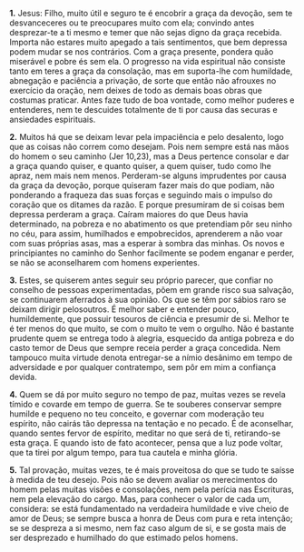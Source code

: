 **1.** Jesus: Filho, muito útil e seguro te é encobrir a graça da devoção, sem te desvanceceres ou te preocupares muito com ela; convindo antes desprezar-te a ti mesmo e temer que não sejas digno da graça recebida. Importa não estares muito apegado a tais sentimentos, que bem depressa podem mudar se nos contrários. Com a graça presente, pondera quão miserável e pobre és sem ela. O progresso na vida espiritual não consiste tanto em teres a graça da consolação, mas em suporta-lhe com humildade, abnegação e paciência a privação, de sorte que então não afrouxes no exercício da oração, nem deixes de todo as demais boas obras que costumas praticar. Antes faze tudo de boa vontade, como melhor puderes e entenderes, nem te descuides totalmente de ti por causa das securas e ansiedades espirituais.

**2.** Muitos há que se deixam levar pela impaciência e pelo desalento, logo que as coisas não correm como desejam. Pois nem sempre está nas mãos do homem o seu caminho (Jer 10,23), mas a Deus pertence consolar e dar a graça quando quiser, e quanto quiser, a quem quiser, tudo como lhe apraz, nem mais nem menos. Perderam-se alguns imprudentes por causa da graça da devoção, porque quiseram fazer mais do que podiam, não ponderando a fraqueza das suas forças e seguindo mais o impulso do coração que os ditames da razão. E porque presumiram de si coisas bem depressa perderam a graça. Caíram maiores do que Deus havia determinado, na pobreza e no abatimento os que pretendiam pôr seu ninho no céu, para assim, humilhados e empobrecidos, aprenderem a não voar com suas próprias asas, mas a esperar à sombra das minhas. Os novos e principiantes no caminho do Senhor facilmente se podem enganar e perder, se não se aconselharem com homens experientes.

**3.** Estes, se quiserem antes seguir seu próprio parecer, que confiar no conselho de pessoas experimentadas, põem em grande risco sua salvação, se continuarem aferrados à sua opinião. Os que se têm por sábios raro se deixam dirigir pelosoutros. É melhor saber e entender pouco, humildemente, que possuir tesouros de ciência e presumir de si. Melhor te é ter menos do que muito, se com o muito te vem o orgulho. Não é bastante prudente quem se entrega todo à alegria, esquecido da antiga pobreza e do casto temor de Deus que sempre receia perder a graça concedida. Nem tampouco muita virtude denota entregar-se a nímio desânimo em tempo de adversidade e por qualquer contratempo, sem pôr em mim a confiança devida.

**4.** Quem se dá por muito seguro no tempo de paz, muitas vezes se revela tímido e covarde em tempo de guerra. Se te souberes conservar sempre humilde e pequeno no teu conceito, e governar com moderação teu espírito, não cairás tão depressa na tentação e no pecado. É de aconselhar, quando sentes fervor de espírito, meditar no que será de ti, retirando-se esta graça. E quando isto de fato acontecer, pensa que a luz pode voltar, que ta tirei por algum tempo, para tua cautela e minha glória.

**5.** Tal provação, muitas vezes, te é mais proveitosa do que se tudo te saísse à medida de teu desejo. Pois não se devem avaliar os merecimentos do homem pelas muitas visões e consolações, nem pela perícia nas Escrituras, nem pela elevação do cargo. Mas, para conhecer o valor de cada um, considera: se está fundamentado na verdadeira humildade e vive cheio de amor de Deus; se sempre busca a honra de Deus com pura e reta intenção; se se despreza a si mesmo, nem faz caso algum de si, e se gosta mais de ser desprezado e humilhado do que estimado pelos homens.

